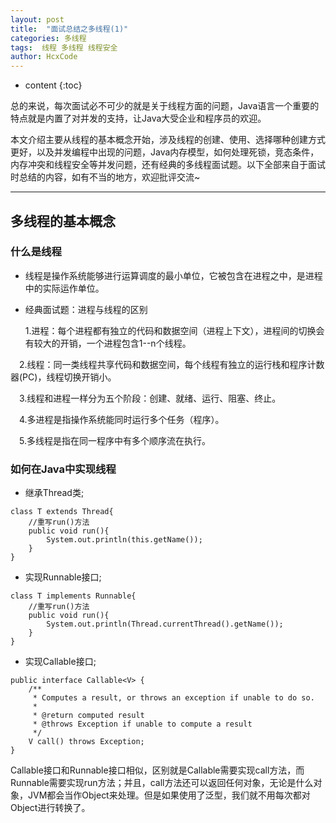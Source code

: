 ```yaml
---
layout: post
title:  "面试总结之多线程(1)"
categories: 多线程
tags:  线程 多线程 线程安全
author: HcxCode
---
```


* content
{:toc}

总的来说，每次面试必不可少的就是关于线程方面的问题，Java语言一个重要的特点就是内置了对并发的支持，让Java大受企业和程序员的欢迎。

本文介绍主要从线程的基本概念开始，涉及线程的创建、使用、选择哪种创建方式更好，以及并发编程中出现的问题，Java内存模型，如何处理死锁，竞态条件，内存冲突和线程安全等并发问题，还有经典的多线程面试题。以下全部来自于面试时总结的内容，如有不当的地方，欢迎批评交流~

---

## 多线程的基本概念

### 什么是线程

* 线程是操作系统能够进行运算调度的最小单位，它被包含在进程之中，是进程中的实际运作单位。

* 经典面试题：进程与线程的区别

  1.进程：每个进程都有独立的代码和数据空间（进程上下文），进程间的切换会有较大的开销，一个进程包含1--n个线程。
  
　2.线程：同一类线程共享代码和数据空间，每个线程有独立的运行栈和程序计数器(PC)，线程切换开销小。

　3.线程和进程一样分为五个阶段：创建、就绪、运行、阻塞、终止。

　4.多进程是指操作系统能同时运行多个任务（程序）。

　5.多线程是指在同一程序中有多个顺序流在执行。

### 如何在Java中实现线程

* 继承Thread类;

```
class T extends Thread{  
    //重写run()方法  
    public void run(){  
        System.out.println(this.getName());  
    }  
} 
```

* 实现Runnable接口;

```
class T implements Runnable{  
    //重写run()方法  
    public void run(){  
        System.out.println(Thread.currentThread().getName());  
    }  
} 
```

* 实现Callable接口;

```
public interface Callable<V> {  
    /** 
     * Computes a result, or throws an exception if unable to do so. 
     * 
     * @return computed result 
     * @throws Exception if unable to compute a result 
     */  
    V call() throws Exception;  
}
```

Callable接口和Runnable接口相似，区别就是Callable需要实现call方法，而Runnable需要实现run方法；并且，call方法还可以返回任何对象，无论是什么对象，JVM都会当作Object来处理。但是如果使用了泛型，我们就不用每次都对Object进行转换了。

